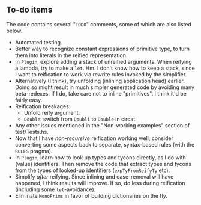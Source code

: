 ## To-do items

The code contains several "`TODO`" comments, some of which are also listed below.

*   Automated testing.
*   Better way to recognize constant expressions of primitive type, to turn them into literals in the reified representation.
*   In `Plugin`, explore adding a stack of unreified arguments.
    When reifying a lambda, try to make a `let`.
    Hm. I don't know how to keep a stack, since I want to reification to work via rewrite rules invoked by the simplifier.
*   Alternatively (I think), try unfolding (inlining application head) earlier.
    Doing so might result in much simpler generated code by avoiding many beta-redexes.
    If I do, take care not to inline "primitives".
    I think it'd be fairly easy.
*   Reification breakages:
    *   Unfold reify argument.
    *   `Double`: switch from `Doubli` to `Double` in circat.
*   Any other issues mentioned in the "Non-working examples" section of test/Tests.hs.
*   Now that I have *non-recursive* reification working well, consider converting some aspects back to separate, syntax-based rules (with the `RULES` pragma).
*   In `Plugin`, learn how to look up types and tycons directly, as I do with (value) identifiers.
    Then remove the code that extract types and tycons from the types of looked-up identifiers (`expTyFromReifyTy` etc).
*   Simplify *after* reifying.
    Since inlining and case-removal will have happened, I think results will improve.
    If so, do less during reification (including some `let`-avoidance).
*   Eliminate `MonoPrims` in favor of building dictionaries on the fly.
